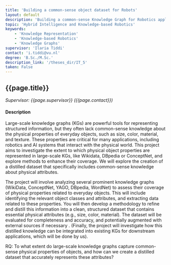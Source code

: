 ```yaml
---
title: 'Building a common-sense object dataset for Robots'
layout: default
description: 'Building a common-sense Knowledge Graph for Robotics applications.'
topic: 'Hybrid Intelligence and Knowledge-based Robotics'
keywords: 
    - 'Knowledge Representation'
    - 'Knowledge-based Robotics'
    - 'Knowledge Graphs'
supervisor: 'Ilaria Tiddi'
contact: 'i.tiddi@vu.nl'
degree: 'B.Sc./M.Sc.'
description_link: '/theses_dir/IT_5'
taken: False
---
```


<!-- The informtation below doesn´t need to be adjusted. It is automatically pulled from the frontmatter-->
## {{page.title}} 
*Supervisor: {{page.supervisor}} ({{page.contact}})*

#### Description

Large-scale knowledge graphs (KGs) are powerful tools for representing structured information, but they often lack common-sense knowledge about the physical properties of everyday objects, such as size, color, material, and texture. These properties are critical for many applications, including robotics and AI systems that interact with the physical world. This project aims to investigate the extent to which physical object properties are represented in large-scale KGs, like Wikidata, DBpedia or ConceptNet, and explore methods to enhance their coverage. We will explore the creation of a distilled dataset that specifically includes common-sense knowledge about physical attributes.

The project will involve analyzing several prominent knowledge graphs (WikiData, ConceptNet, YAGO, DBpedia, WordNet) to assess their coverage of physical properties related to everyday objects. This will include identifying the relevant object classes and attributes, and extracting data related to these properties. You will then develop a methodology to refine and distill this information into a clean, structured dataset that contains essential physical attributes (e.g., size, color, material). The dataset will be evaluated for completeness and accuracy, and potentially augmented with external sources if necessary . (Finally, the project will investigate how this distilled knowledge can be integrated into existing KGs for downstream applications, which will be done by us).

RQ: To what extent do large-scale knowledge graphs capture common-sense physical properties of objects, and how can we create a distilled dataset that accurately represents these attributes?
